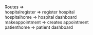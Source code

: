 
Routes =>   
hospitalregister => register hospital  
hospitalhome => hospital dashboard  
makeappointment => creates appointment  
patienthome => patient dashboard  
